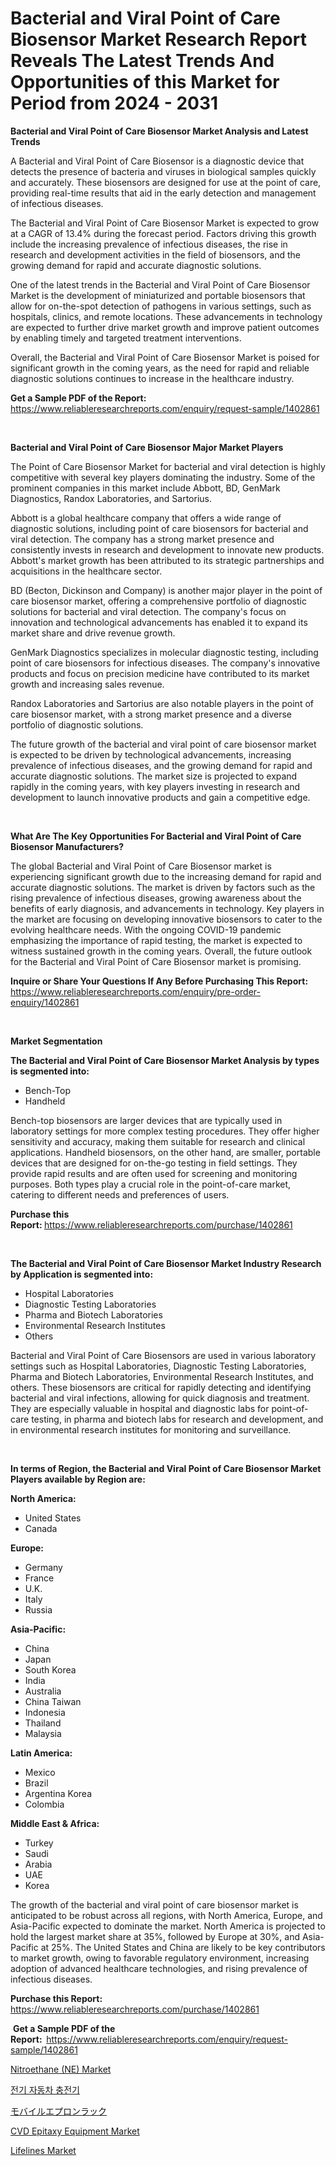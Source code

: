 <p><h1>Bacterial and Viral Point of Care Biosensor Market Research Report Reveals The Latest Trends And Opportunities of this Market for Period from 2024 - 2031</h1></p><p><strong>Bacterial and Viral Point of Care Biosensor Market Analysis and Latest Trends</strong></p>
<p><p>A Bacterial and Viral Point of Care Biosensor is a diagnostic device that detects the presence of bacteria and viruses in biological samples quickly and accurately. These biosensors are designed for use at the point of care, providing real-time results that aid in the early detection and management of infectious diseases.</p><p>The Bacterial and Viral Point of Care Biosensor Market is expected to grow at a CAGR of 13.4% during the forecast period. Factors driving this growth include the increasing prevalence of infectious diseases, the rise in research and development activities in the field of biosensors, and the growing demand for rapid and accurate diagnostic solutions.</p><p>One of the latest trends in the Bacterial and Viral Point of Care Biosensor Market is the development of miniaturized and portable biosensors that allow for on-the-spot detection of pathogens in various settings, such as hospitals, clinics, and remote locations. These advancements in technology are expected to further drive market growth and improve patient outcomes by enabling timely and targeted treatment interventions.</p><p>Overall, the Bacterial and Viral Point of Care Biosensor Market is poised for significant growth in the coming years, as the need for rapid and reliable diagnostic solutions continues to increase in the healthcare industry.</p></p>
<p><strong>Get a Sample PDF of the Report:&nbsp;</strong> <a href="https://www.reliableresearchreports.com/enquiry/request-sample/1402861">https://www.reliableresearchreports.com/enquiry/request-sample/1402861</a></p>
<p>&nbsp;</p>
<p><strong>Bacterial and Viral Point of Care Biosensor Major Market Players</strong></p>
<p><p>The Point of Care Biosensor Market for bacterial and viral detection is highly competitive with several key players dominating the industry. Some of the prominent companies in this market include Abbott, BD, GenMark Diagnostics, Randox Laboratories, and Sartorius.</p><p>Abbott is a global healthcare company that offers a wide range of diagnostic solutions, including point of care biosensors for bacterial and viral detection. The company has a strong market presence and consistently invests in research and development to innovate new products. Abbott's market growth has been attributed to its strategic partnerships and acquisitions in the healthcare sector.</p><p>BD (Becton, Dickinson and Company) is another major player in the point of care biosensor market, offering a comprehensive portfolio of diagnostic solutions for bacterial and viral detection. The company's focus on innovation and technological advancements has enabled it to expand its market share and drive revenue growth.</p><p>GenMark Diagnostics specializes in molecular diagnostic testing, including point of care biosensors for infectious diseases. The company's innovative products and focus on precision medicine have contributed to its market growth and increasing sales revenue.</p><p>Randox Laboratories and Sartorius are also notable players in the point of care biosensor market, with a strong market presence and a diverse portfolio of diagnostic solutions.</p><p>The future growth of the bacterial and viral point of care biosensor market is expected to be driven by technological advancements, increasing prevalence of infectious diseases, and the growing demand for rapid and accurate diagnostic solutions. The market size is projected to expand rapidly in the coming years, with key players investing in research and development to launch innovative products and gain a competitive edge.</p></p>
<p>&nbsp;</p>
<p><strong>What Are The Key Opportunities For Bacterial and Viral Point of Care Biosensor Manufacturers?</strong></p>
<p><p>The global Bacterial and Viral Point of Care Biosensor market is experiencing significant growth due to the increasing demand for rapid and accurate diagnostic solutions. The market is driven by factors such as the rising prevalence of infectious diseases, growing awareness about the benefits of early diagnosis, and advancements in technology. Key players in the market are focusing on developing innovative biosensors to cater to the evolving healthcare needs. With the ongoing COVID-19 pandemic emphasizing the importance of rapid testing, the market is expected to witness sustained growth in the coming years. Overall, the future outlook for the Bacterial and Viral Point of Care Biosensor market is promising.</p></p>
<p><strong>Inquire or Share Your Questions If Any Before Purchasing This Report:</strong> <a href="https://www.reliableresearchreports.com/enquiry/pre-order-enquiry/1402861">https://www.reliableresearchreports.com/enquiry/pre-order-enquiry/1402861</a></p>
<p>&nbsp;</p>
<p><strong>Market Segmentation</strong></p>
<p><strong>The Bacterial and Viral Point of Care Biosensor Market Analysis by types is segmented into:</strong></p>
<p><ul><li>Bench-Top</li><li>Handheld</li></ul></p>
<p><p>Bench-top biosensors are larger devices that are typically used in laboratory settings for more complex testing procedures. They offer higher sensitivity and accuracy, making them suitable for research and clinical applications. Handheld biosensors, on the other hand, are smaller, portable devices that are designed for on-the-go testing in field settings. They provide rapid results and are often used for screening and monitoring purposes. Both types play a crucial role in the point-of-care market, catering to different needs and preferences of users.</p></p>
<p><strong>Purchase this Report:&nbsp;</strong><a href="https://www.reliableresearchreports.com/purchase/1402861">https://www.reliableresearchreports.com/purchase/1402861</a></p>
<p>&nbsp;</p>
<p><strong>The Bacterial and Viral Point of Care Biosensor Market Industry Research by Application is segmented into:</strong></p>
<p><ul><li>Hospital Laboratories</li><li>Diagnostic Testing Laboratories</li><li>Pharma and Biotech Laboratories</li><li>Environmental Research Institutes</li><li>Others</li></ul></p>
<p><p>Bacterial and Viral Point of Care Biosensors are used in various laboratory settings such as Hospital Laboratories, Diagnostic Testing Laboratories, Pharma and Biotech Laboratories, Environmental Research Institutes, and others. These biosensors are critical for rapidly detecting and identifying bacterial and viral infections, allowing for quick diagnosis and treatment. They are especially valuable in hospital and diagnostic labs for point-of-care testing, in pharma and biotech labs for research and development, and in environmental research institutes for monitoring and surveillance.</p></p>
<p>&nbsp;</p>
<p><strong>In terms of Region, the Bacterial and Viral Point of Care Biosensor Market Players available by Region are:</strong></p>
<p>
    <p> <strong> North America: </strong>
        <ul>
            <li>United States</li>
            <li>Canada</li>
        </ul>
        </p> 
    <p> <strong> Europe: </strong>
        <ul>
            <li>Germany</li>
            <li>France</li>
            <li>U.K.</li>
            <li>Italy</li>
            <li>Russia</li>
        </ul>
        </p> 
    <p> <strong> Asia-Pacific: </strong>
        <ul>
            <li>China</li>
            <li>Japan</li>
            <li>South Korea</li>
            <li>India</li>
            <li>Australia</li>
            <li>China Taiwan</li>
            <li>Indonesia</li>
            <li>Thailand</li>
            <li>Malaysia</li>
        </ul>
        </p> 
    <p> <strong> Latin America: </strong>
        <ul>
            <li>Mexico</li>
            <li>Brazil</li>
            <li>Argentina Korea</li>
            <li>Colombia</li>
        </ul>
        </p> 
    <p> <strong> Middle East & Africa: </strong>
        <ul>
            <li>Turkey</li>
            <li>Saudi</li>
            <li>Arabia</li>
            <li>UAE</li>
            <li>Korea</li>
        </ul>
    </p>
    </p>
<p><p>The growth of the bacterial and viral point of care biosensor market is anticipated to be robust across all regions, with North America, Europe, and Asia-Pacific expected to dominate the market. North America is projected to hold the largest market share at 35%, followed by Europe at 30%, and Asia-Pacific at 25%. The United States and China are likely to be key contributors to market growth, owing to favorable regulatory environment, increasing adoption of advanced healthcare technologies, and rising prevalence of infectious diseases.</p></p>
<p><strong>Purchase this Report: </strong><a href="https://www.reliableresearchreports.com/purchase/1402861">https://www.reliableresearchreports.com/purchase/1402861</a></p>
<p>&nbsp;<strong>Get a Sample PDF of the Report:&nbsp;&nbsp;</strong><a href="https://www.reliableresearchreports.com/enquiry/request-sample/1402861">https://www.reliableresearchreports.com/enquiry/request-sample/1402861</a></p>
<p><strong></strong></p>
<p><p><a href="https://issuu.com/reportprime-2/docs/nitroethane-ne-market-size-2030.pptx">Nitroethane (NE) Market</a></p><p><a href="https://medium.com/@whitneyboyettebo9kiw7yr13/%EC%A0%84%EA%B8%B0-%EC%9E%90%EB%8F%99%EC%B0%A8-%EC%B6%A9%EC%A0%84%EA%B8%B0-%EC%8B%9C%EC%9E%A5-%EB%B6%84%EC%84%9D-%EB%B0%8F-2024%EB%85%84%EB%B6%80%ED%84%B0-2031%EB%85%84%EA%B9%8C%EC%A7%80%EC%9D%98-%EA%B7%9C%EB%AA%A8-%EC%98%88%EC%B8%A1-341b1b7a60ba">전기 자동차 충전기</a></p><p><a href="https://medium.com/@boydyundt1/%E3%83%A2%E3%83%90%E3%82%A4%E3%83%AB%E3%82%A8%E3%83%97%E3%83%AD%E3%83%B3%E3%83%A9%E3%83%83%E3%82%AF%E5%B8%82%E5%A0%B4%E3%81%AE%E8%A6%8F%E6%A8%A1-cagr-%E3%83%88%E3%83%AC%E3%83%B3%E3%83%89-2024%E5%B9%B4-2030%E5%B9%B4-4d627124436b">モバイルエプロンラック</a></p><p><a href="https://github.com/Airanohannonzb68e5pb53oc1/Market-Research-Report-List-1/blob/main/cvd-epitaxy-equipment-market.md">CVD Epitaxy Equipment Market</a></p><p><a href="https://gamy-alyssum-396.notion.site/Lifelines-Market-Provides-a-Comprehensive-Analysis-Including-a-Macro-Overview-of-the-Market-as-well--45731ff88dc442268b1b6b50914c0932">Lifelines Market</a></p></p>